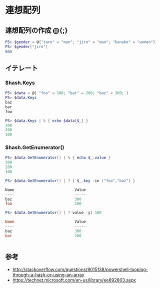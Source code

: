 ﻿# 連想配列


## 連想配列の作成 @{;}

```powershell
PS> $gender = @{"taro" = "man"; "jiro" = "man"; "hanako" = "woman"}
PS> $gender["jiro"]
man
```

## イテレート

### $hash.Keys

```powershell
PS> $data = @{ "foo" = 100; "bar" = 200; "baz" = 300; }
PS> $data.Keys
baz
bar
foo
```

```powershell
PS> $data.Keys | % { echo $data[$_] }
300
200
100
```

### $hash.GetEnumerator()

```powershell
PS> $data.GetEnumerator() | % { echo $_.value }
300
200
100
```

```powershell
PS> $data.GetEnumerator() | ? { $_.key -in ("foo","baz") }

Name                           Value
----                           -----
baz                            300
foo                            100
```

```powershell
PS> $data.GetEnumerator() | ? value -gt 100

Name                           Value
----                           -----
baz                            300
bar                            200
```

```powershell

```

## 参考

- http://stackoverflow.com/questions/9015138/powershell-looping-through-a-hash-or-using-an-array
- https://technet.microsoft.com/en-us/library/ee692803.aspx
